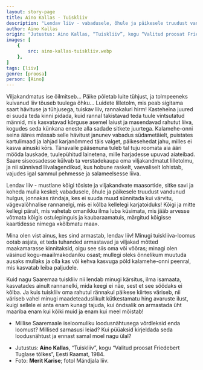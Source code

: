 ```yaml
---
layout: story-page
title: Aino Kallas - Tuiskliiv
description: "Lendav liiv - vabadusele, õhule ja päikesele truudust vandunud hulgus, jonnakas rändaja."
author: Aino Kallas
origin: "Jutustus: Aino Kallas, “Tuiskliiv”, kogu “Valitud proosat Friedebert Tuglase tõlkes”, Eesti Raamat, 1984."
images: [
    {
        src: aino-kallas-tuiskliiv.webp
    },
]
tags: [liiv]
genre: [proosa]
person: [Aino]
---
```


<!-- # {{$doc.title}} -->

Viljakandmatus ise õilmitseb... Päike põletab luite tühjust, ja tolmpeeneks kuivanud liiv tõuseb tuulega õhku... Luidete lilletolm, mis peab sigitama saart hävituse ja tühjusega, tuiskav liiv, rannakaluri hirm! Kasteheina juured ei suuda teda kinni pidada, kuid rannal takistavad teda tuule vintsutatud männid, mis kasvatavad kõrguse asemel laiust ja masendavad rahutut liiva, kogudes seda künkana eneste alla sadade sitkete juurtega. Kalamehe-onni seina ääres mässab selle hävitust janunev vabadus südametäielt, puistates kartulimaad ja lahjad karjanõmmed täis valget, päikesehedat jahu, milles ei kasva ainuski kōrs. Tänavaile pääsenuna tuleb tal tuju roomata aia ääri mööda lauskade, tuulepühitud lainetena, mille harjadesse upuvad aiateibad. Saare siseosadesse külvab ta verstadekaupa oma viljakandmatut lilletolmu, ja nii sünnivad liivalagendikud, kus hobune raskelt, vaevaliselt lohistab, vajudes igal sammul pehmesse ja salameelsesse liiva.

Lendav liiv - mustlane kõigi tõsiste ja viljakandvate maasortide, sitke savi ja koheda mulla keskel; vabadusele, õhule ja päikesele truudust vandunud hulgus, jonnakas rändaja, kes ei suuda muud sünnitada kui värvitu, vägevalõhnalise rannanelgi, mis ei kõlba kellelegi karjatoiduks! Kõigi ja mitte kellegi päralt, mis vahetab omanikku ilma luba küsimata, mis jääb arvesse võtmata kõigis ostulepinguis ja kaubaraamatuis, märgitud kõigisse kaartidesse nimega «kõlbmatu maa».

Mina olen vist ainus, kes sind armastab, lendav liiv! Minugi tuiskliiva-loomus ootab asjata, et teda tuhanded armastavad ja viljakad mõtted maakamarasse kinnitaksid, olgu see siis oma või võõras; minagi olen väsinud kogu-maailmakodaniku osast; mullegi oleks õnnelikum muutuda ausaks mullaks ja olla kas või kehva kasvuga põld kalamehe-onni peenral, mis kasvatab leiba paljudele.

Kuid nagu Saaremaa tuiskliiv nii lendab minugi kärsitus, ilma isamaata, kasvatades ainult rannanelki, mida keegi ei näe, sest et see söödaks ei kõlba. Ja kuis tuiskliiv oma rahutul rännakul päikese kiirtes väriseb, nii väriseb vahel minugi maadeteaduslikult kütkestamatu hing avaruste ilust, kuigi sellele ei anta enam kunagi tajuda, kui õndsalik on armastada üht maariba enam kui kõiki muid ja enam kui meel mõistab!




<!-- Täägid õilmitsema takistama kasvatama roomama mässama külvama ootama värisema tajuma -->

<story-author :author="author" :origin="origin"></story-author>

<details-wrapper summary="Mis mõtted tekkisid?">

- Millise Saaremaale iseloomuliku loodusnähtusega võrdleksid enda loomust? Millised sarnasusi leiad? Kui püüaksid kirjeldada seda loodusnähtust ja ennast samal moel nagu ülal?

</details-wrapper>


<details-wrapper summary="Allikad" class="text-sm" icon="icon-park-outline:document-folder">

- Jutustus: **Aino Kallas**, “Tuiskliiv”, kogu “Valitud proosat Friedebert Tuglase tõlkes”, Eesti Raamat, 1984. 
- Foto: **Merit Karise**; fotol Mändjala liiv.

</details-wrapper>
